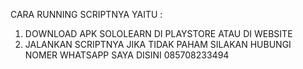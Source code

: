 CARA RUNNING SCRIPTNYA YAITU :
1. DOWNLOAD APK SOLOLEARN DI PLAYSTORE ATAU DI WEBSITE
2. JALANKAN SCRIPTNYA 
JIKA TIDAK PAHAM SILAKAN HUBUNGI NOMER WHATSAPP SAYA DISINI
    085708233494
